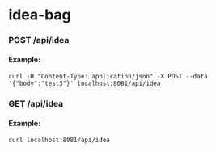 # idea-bag

### POST /api/idea 
#### Example:
`curl -H "Content-Type: application/json" -X POST --data '{"body":"test3"}' localhost:8081/api/idea` 

### GET /api/idea
#### Example:
`curl localhost:8081/api/idea`
